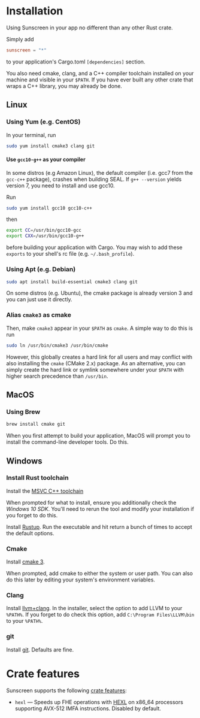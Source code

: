# Installation

Using Sunscreen in your app no different than any other Rust crate.

Simply add

```toml
sunscreen = "*"
```

to your application's Cargo.toml `[dependencies]` section.

You also need cmake, clang, and a C++ compiler toolchain installed on your machine and visible in your `$PATH`. If you have ever built any other crate that wraps a C++ library, you may already be done.

## Linux
### Using Yum (e.g. CentOS)
In your terminal, run

```sh
sudo yum install cmake3 clang git
```

#### Use `gcc10-g++` as your compiler
In some distros (e.g Amazon Linux), the default compiler (i.e. gcc7 from the `gcc-c++` package), crashes when building SEAL. If `g++ --version` yields version 7, you need to install and use gcc10.

Run

```sh
sudo yum install gcc10 gcc10-c++
```

then

```sh
export CC=/usr/bin/gcc10-gcc
export CXX=/usr/bin/gcc10-g++
```

before building your application with Cargo. You may wish to add these `exports` to your shell's rc file (e.g. `~/.bash_profile`).

### Using Apt (e.g. Debian)
```sh
sudo apt install build-essential cmake3 clang git
```

On some distros (e.g. Ubuntu), the cmake package is already version 3 and you can just use it directly.

### Alias `cmake3` as cmake

Then, make `cmake3` appear in your `$PATH` as `cmake`. A simple way to do this is run
```sh
sudo ln /usr/bin/cmake3 /usr/bin/cmake
```

However, this globally creates a hard link for all users and may conflict with also installing the `cmake` (CMake 2.x) package. As an alternative, you can simply create the hard link or symlink somewhere under your `$PATH` with higher search precedence than `/usr/bin`.

## MacOS
### Using Brew
```sh
brew install cmake git
```

When you first attempt to build your application, MacOS will prompt you to install the command-line developer tools. Do this.

## Windows
### Install Rust toolchain
Install the [MSVC C++ toolchain](https://aka.ms/vs/17/release/vs_BuildTools.exe)

When prompted for what to install, ensure you additionally check the *Windows 10 SDK*. You'll need to rerun the tool and modify your installation if you forget to do this.

Install [Rustup](https://win.rustup.rs/x86_64). Run the executable and hit return a bunch of times to accept the default options.

### Cmake
Install [cmake 3](https://github.com/Kitware/CMake/releases/download/v3.23.0-rc2/cmake-3.23.0-rc2-windows-x86_64.msi).

When prompted, add cmake to either the system or user path. You can also do this later by editing your system's environment variables.

### Clang
Install [llvm+clang](https://github.com/llvm/llvm-project/releases/download/llvmorg-13.0.0/LLVM-13.0.0-win64.exe). In the installer, select the option to add LLVM to your `%PATH%`. If you forget to do check this option, add `C:\Program Files\LLVM\bin` to your `%PATH%`.

### git
Install [git](https://git-scm.com/download/win). Defaults are fine.

# Crate features
Sunscreen supports the following [crate features](https://doc.rust-lang.org/cargo/reference/features.html#dependency-features):
* `hexl` &mdash; Speeds up FHE operations with [HEXL](https://www.intel.com/content/www/us/en/developer/articles/technical/introducing-intel-hexl.html) on x86_64 processors supporting AVX-512 IMFA instructions. Disabled by default.